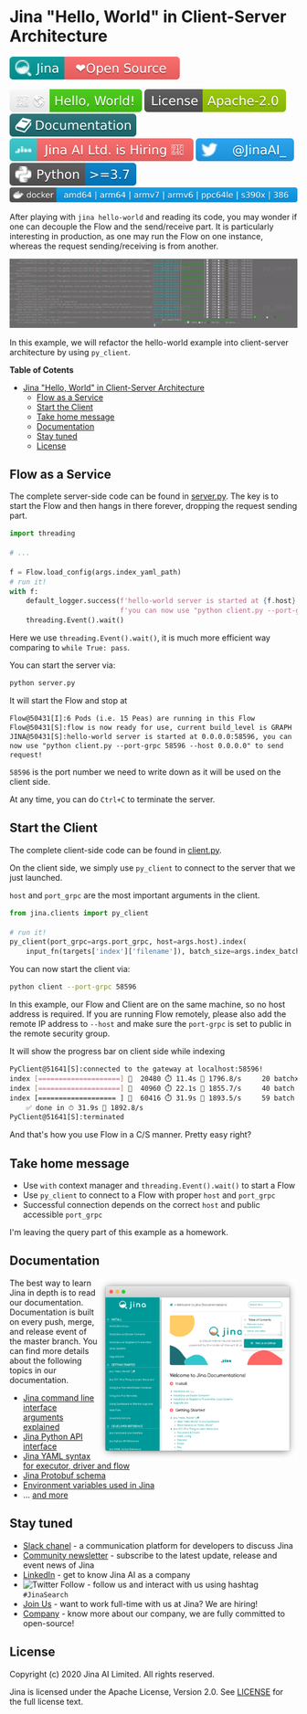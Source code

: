 # Jina "Hello, World" in Client-Server Architecture

<p align="center">
 
[![Jina](https://github.com/jina-ai/jina/blob/master/.github/badges/jina-badge.svg "We fully commit to open-source")](https://jina.ai)

[![Jina](https://github.com/jina-ai/jina/blob/master/.github/badges/jina-hello-world-badge.svg "Run Jina 'Hello, World!' without installing anything")](https://github.com/jina-ai/jina#jina-hello-world-)
[![Jina](https://github.com/jina-ai/jina/blob/master/.github/badges/license-badge.svg "Jina is licensed under Apache-2.0")](#license)
[![Jina Docs](https://github.com/jina-ai/jina/blob/master/.github/badges/docs-badge.svg "Checkout our docs and learn Jina")](https://docs.jina.ai)
[![We are hiring](https://github.com/jina-ai/jina/blob/master/.github/badges/jina-corp-badge-hiring.svg "We are hiring full-time position at Jina")](https://jobs.jina.ai)
<a href="https://twitter.com/intent/tweet?text=%F0%9F%91%8DCheck+out+Jina%3A+the+New+Open-Source+Solution+for+Neural+Information+Retrieval+%F0%9F%94%8D%40JinaAI_&url=https%3A%2F%2Fgithub.com%2Fjina-ai%2Fjina&hashtags=JinaSearch&original_referer=http%3A%2F%2Fgithub.com%2F&tw_p=tweetbutton" target="_blank">
  <img src="https://github.com/jina-ai/jina/blob/master/.github/badges/twitter-badge.svg"
       alt="tweet button" title="👍Share Jina with your friends on Twitter"></img>
</a>
[![Python 3.7 3.8](https://github.com/jina-ai/jina/blob/master/.github/badges/python-badge.svg "Jina supports Python 3.7 and above")](#)
[![Docker](https://github.com/jina-ai/jina/blob/master/.github/badges/docker-badge.svg "Jina is multi-arch ready, can run on differnt architectures")](https://hub.docker.com/r/jinaai/jina/tags)

</p>

After playing with `jina hello-world` and reading its code, you may wonder if one can decouple the Flow and the send/receive part. It is particularly interesting in production, as one may run the Flow on one instance, whereas the request sending/receiving is from another.

![Hello-worl in CS](hello-world-cs.gif)

In this example, we will refactor the hello-world example into client-server architecture by using `py_client`.

<!-- START doctoc generated TOC please keep comment here to allow auto update -->
<!-- DON'T EDIT THIS SECTION, INSTEAD RE-RUN doctoc TO UPDATE -->
**Table of Cotents**

- [Jina "Hello, World" in Client-Server Architecture](#jina-hello-world-in-client-server-architecture)
  - [Flow as a Service](#flow-as-a-service)
  - [Start the Client](#start-the-client)
  - [Take home message](#take-home-message)
  - [Documentation](#documentation)
  - [Stay tuned](#stay-tuned)
  - [License](#license)

<!-- END doctoc generated TOC please keep comment here to allow auto update -->


## Flow as a Service

The complete server-side code can be found in [server.py](server.py). The key is to start the Flow and then hangs in there forever, dropping the request sending part. 

```python
import threading

# ...

f = Flow.load_config(args.index_yaml_path)
# run it!
with f:
    default_logger.success(f'hello-world server is started at {f.host}:{f.port_grpc}, '
                           f'you can now use "python client.py --port-grpc {f.port_grpc} --host {f.host}" to send request!')
    threading.Event().wait()
```

Here we use `threading.Event().wait()`, it is much more efficient way comparing to `while True: pass`.


You can start the server via:

```bash
python server.py
```

It will start the Flow and stop at

```text
Flow@50431[I]:6 Pods (i.e. 15 Peas) are running in this Flow
Flow@50431[S]:flow is now ready for use, current build_level is GRAPH
JINA@50431[S]:hello-world server is started at 0.0.0.0:58596, you can now use "python client.py --port-grpc 58596 --host 0.0.0.0" to send request!
```

`58596` is the port number we need to write down as it will be used on the client side. 

At any time, you can do `Ctrl+C` to terminate the server.

## Start the Client

The complete client-side code can be found in [client.py](client.py).

On the client side, we simply use `py_client` to connect to the server that we just launched. 

`host` and `port_grpc` are the most important arguments in the client.

```python
from jina.clients import py_client

# run it!
py_client(port_grpc=args.port_grpc, host=args.host).index(
    input_fn(targets['index']['filename']), batch_size=args.index_batch_size)
```

You can now start the client via:

```bash
python client --port-grpc 58596
```

In this example, our Flow and Client are on the same machine, so no host address is required. If you are running Flow remotely, please also add the remote IP address to `--host` and make sure the `port-grpc` is set to public in the remote security group.

It will show the progress bar on client side while indexing

```bash
PyClient@51641[S]:connected to the gateway at localhost:58596!
index [====================] 📃  20480 ⏱️ 11.4s 🐎 1796.8/s     20 batchx ...
index [====================] 📃  40960 ⏱️ 22.1s 🐎 1855.7/s     40 batch
index [=================== ] 📃  60416 ⏱️ 31.9s 🐎 1893.5/s     59 batch    [31.919 secs]
	✅ done in ⏱ 31.9s 🐎 1892.8/s
PyClient@51641[S]:terminated
```

And that's how you use Flow in a C/S manner. Pretty easy right?

## Take home message

- Use `with` context manager and `threading.Event().wait()` to start a Flow
- Use `py_client` to connect to a Flow with proper `host` and `port_grpc`
- Successful connection depends on the correct `host` and public accessible `port_grpc`

I'm leaving the query part of this example as a homework.


## Documentation 

<a href="https://docs.jina.ai/">
<img align="right" width="350px" src="https://github.com/jina-ai/jina/blob/master/.github/jina-docs.png" />
</a>

The best way to learn Jina in depth is to read our documentation. Documentation is built on every push, merge, and release event of the master branch. You can find more details about the following topics in our documentation.

- [Jina command line interface arguments explained](https://docs.jina.ai/chapters/cli/main.html)
- [Jina Python API interface](https://docs.jina.ai/api/jina.html)
- [Jina YAML syntax for executor, driver and flow](https://docs.jina.ai/chapters/yaml/yaml.html)
- [Jina Protobuf schema](https://docs.jina.ai/chapters/proto/main.html)
- [Environment variables used in Jina](https://docs.jina.ai/chapters/envs.html)
- ... [and more](https://docs.jina.ai/index.html)

## Stay tuned

- [Slack chanel](https://join.slack.com/t/jina-ai/shared_invite/zt-dkl7x8p0-rVCv~3Fdc3~Dpwx7T7XG8w) - a communication platform for developers to discuss Jina
- [Community newsletter](mailto:newsletter+subscribe@jina.ai) - subscribe to the latest update, release and event news of Jina
- [LinkedIn](https://www.linkedin.com/company/jinaai/) - get to know Jina AI as a company
- ![Twitter Follow](https://img.shields.io/twitter/follow/JinaAI_?label=Follow%20%40JinaAI_&style=social) - follow us and interact with us using hashtag `#JinaSearch`  
- [Join Us](mailto:hr@jina.ai) - want to work full-time with us at Jina? We are hiring!
- [Company](https://jina.ai) - know more about our company, we are fully committed to open-source!


## License

Copyright (c) 2020 Jina AI Limited. All rights reserved.

Jina is licensed under the Apache License, Version 2.0. See [LICENSE](https://github.com/jina-ai/jina/blob/master/LICENSE) for the full license text.


